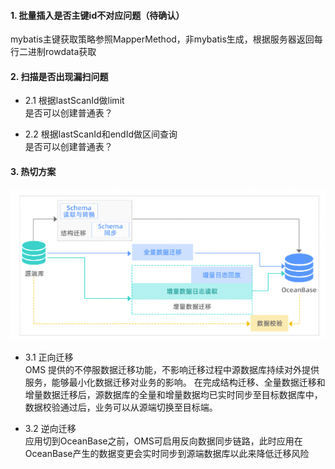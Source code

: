 #### 1. 批量插入是否主键id不对应问题（待确认）  
mybatis主键获取策略参照MapperMethod，非mybatis生成，根据服务器返回每行二进制rowdata获取

#### 2. 扫描是否出现漏扫问题
- 2.1 根据lastScanId做limit  
是否可以创建普通表？

- 2.2  根据lastScanId和endId做区间查询  
是否可以创建普通表？

#### 3. 热切方案 
![数据不停服迁移](img/migrate.png)

- 3.1 正向迁移  
OMS 提供的不停服数据迁移功能，不影响迁移过程中源数据库持续对外提供服务，能够最小化数据迁移对业务的影响。 在完成结构迁移、全量数据迁移和增量数据迁移后，源数据库的全量和增量数据均已实时同步至目标数据库中， 数据校验通过后，业务可以从源端切换至目标端。

- 3.2 逆向迁移  
应用切到OceanBase之前，OMS可启用反向数据同步链路，此时应用在OceanBase产生的数据变更会实时同步到源端数据库以此来降低迁移风险